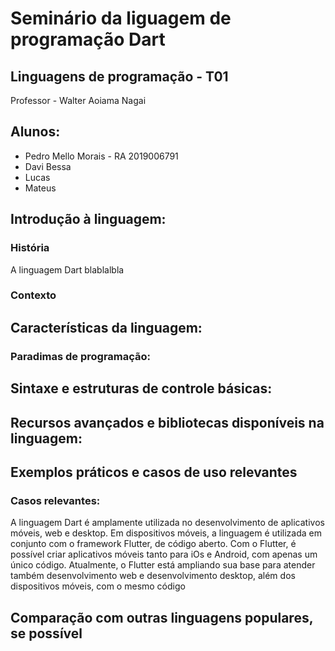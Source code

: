 # Seminário da liguagem de programação Dart
##  Linguagens de programação - T01
Professor - Walter Aoiama Nagai
## Alunos:
* Pedro Mello Morais - RA 2019006791
* Davi Bessa
* Lucas
* Mateus


## Introdução à linguagem:
### História
A linguagem Dart blablalbla
### Contexto


## Características da linguagem: 
### Paradimas de programação:


## Sintaxe e estruturas de controle básicas: 


## Recursos avançados e bibliotecas disponíveis na linguagem:


## Exemplos práticos e casos de uso relevantes

### Casos relevantes:
A linguagem Dart é amplamente utilizada no desenvolvimento de aplicativos móveis, web e desktop.
Em dispositivos móveis, a linguagem é utilizada em conjunto com o framework Flutter, de código aberto. Com o Flutter, é possível criar aplicativos móveis tanto para iOs e Android, com apenas um único código. 
Atualmente, o Flutter está ampliando sua base para atender também desenvolvimento web e desenvolvimento desktop, além dos dispositivos móveis, com o mesmo código


## Comparação com outras linguagens populares, se possível  